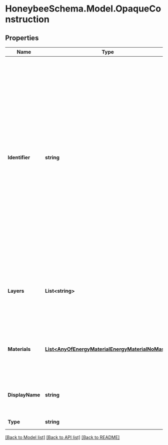 
# HoneybeeSchema.Model.OpaqueConstruction

## Properties

Name | Type | Description | Notes
------------ | ------------- | ------------- | -------------
**Identifier** | **string** | Text string for a unique object ID. This identifier remains constant as the object is mutated, copied, and serialized to different formats (eg. dict, idf, osm). This identifier is also used to reference the object across a Model. It must be &lt; 100 characters, use only ASCII characters and exclude (, ; ! \\n \\t). | 
**Layers** | **List&lt;string&gt;** | List of strings for material identifiers. The order of the materials is from exterior to interior. | 
**Materials** | [**List&lt;AnyOfEnergyMaterialEnergyMaterialNoMass&gt;**](AnyOfEnergyMaterialEnergyMaterialNoMass.md) | List of materials. The order of the materials is from outside to inside. | 
**DisplayName** | **string** | Display name of the object with no character restrictions. | [optional] 
**Type** | **string** |  | [optional] [default to "OpaqueConstruction"]

[[Back to Model list]](../README.md#documentation-for-models)
[[Back to API list]](../README.md#documentation-for-api-endpoints)
[[Back to README]](../README.md)

